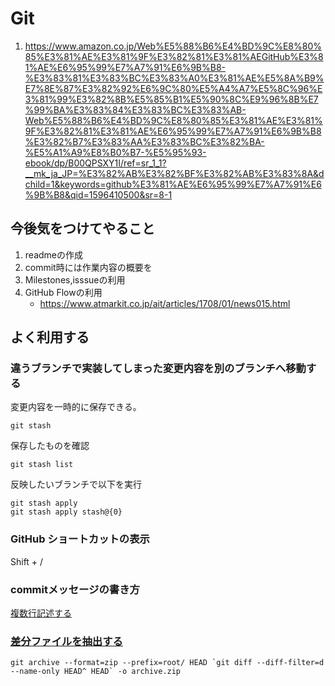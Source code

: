 # Git

1. <https://www.amazon.co.jp/Web%E5%88%B6%E4%BD%9C%E8%80%85%E3%81%AE%E3%81%9F%E3%82%81%E3%81%AEGitHub%E3%81%AE%E6%95%99%E7%A7%91%E6%9B%B8-%E3%83%81%E3%83%BC%E3%83%A0%E3%81%AE%E5%8A%B9%E7%8E%87%E3%82%92%E6%9C%80%E5%A4%A7%E5%8C%96%E3%81%99%E3%82%8B%E5%85%B1%E5%90%8C%E9%96%8B%E7%99%BA%E3%83%84%E3%83%BC%E3%83%AB-Web%E5%88%B6%E4%BD%9C%E8%80%85%E3%81%AE%E3%81%9F%E3%82%81%E3%81%AE%E6%95%99%E7%A7%91%E6%9B%B8%E3%82%B7%E3%83%AA%E3%83%BC%E3%82%BA-%E5%A1%A9%E8%B0%B7-%E5%95%93-ebook/dp/B00QPSXY1I/ref=sr_1_1?__mk_ja_JP=%E3%82%AB%E3%82%BF%E3%82%AB%E3%83%8A&dchild=1&keywords=github%E3%81%AE%E6%95%99%E7%A7%91%E6%9B%B8&qid=1596410500&sr=8-1>

## 今後気をつけてやること

1. readmeの作成
2. commit時には作業内容の概要を
3. Milestones,isssueの利用
4. GitHub Flowの利用
   - <https://www.atmarkit.co.jp/ait/articles/1708/01/news015.html>

## よく利用する

### 違うブランチで実装してしまった変更内容を別のブランチへ移動する

変更内容を一時的に保存できる。

```git
git stash
```

保存したものを確認

```git
git stash list
```

反映したいブランチで以下を実行

```git
git stash apply
git stash apply stash@{0}
```

### GitHub ショートカットの表示

Shift + /

### commitメッセージの書き方

[複数行記述する](https://qiita.com/mimickn/items/586eb64e9da5b5c63e4f)

### [差分ファイルを抽出する](https://qiita.com/kaminaly/items/28f9cb4e680deb700833)

```git
git archive --format=zip --prefix=root/ HEAD `git diff --diff-filter=d --name-only HEAD^ HEAD` -o archive.zip
```
